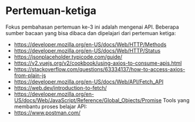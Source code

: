 # Pertemuan-ketiga
Fokus pembahasan pertemuan ke-3 ini adalah mengenai API.
Beberapa sumber bacaan yang bisa dibaca dan dipelajari dari pertemuan ketiga:
- https://developer.mozilla.org/en-US/docs/Web/HTTP/Methods
- https://developer.mozilla.org/en-US/docs/Web/HTTP/Status
- https://jsonplaceholder.typicode.com/guide/
- https://v2.vuejs.org/v2/cookbook/using-axios-to-consume-apis.html
- https://stackoverflow.com/questions/63334137/how-to-access-axios-from-plain-js
- https://developer.mozilla.org/en-US/docs/Web/API/Fetch_API
- https://web.dev/introduction-to-fetch/
- https://developer.mozilla.org/en-US/docs/Web/JavaScript/Reference/Global_Objects/Promise
Tools yang membantu proses belajar API:
- https://www.postman.com/
